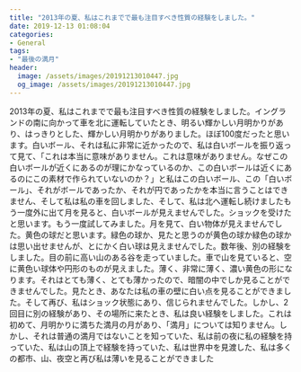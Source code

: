 ```yaml
---
title: "2013年の夏、私はこれまでで最も注目すべき性質の経験をしました。"
date: 2019-12-13 01:08:04
categories:
- General
tags:
- "最後の満月"
header:
  image: /assets/images/20191213010447.jpg
  og_image: /assets/images/20191213010447.jpg
---
```


2013年の夏、私はこれまでで最も注目すべき性質の経験をしました。イングランドの南に向かって車を北に運転していたとき、明るい輝かしい月明かりがあり、はっきりとした、輝かしい月明かりがありました。ほぼ100度だったと思います。白いボール、それは私に非常に近かったので、私は白いボールを振り返って見て、「これは本当に意味がありません。これは意味がありません。なぜこの白いボールが近くにあるのが理にかなっているのか、この白いボールは近くにあるのにこの素材で作られていないのか？」と私はこの白いボール、この「白いボール」、それがボールであったか、それが円であったかを本当に言うことはできません、そして私は私の車を回しました、そして、私は北へ運転し続けましたもう一度外に出て月を見ると、白いボールが見えませんでした。ショックを受けたと思います。もう一度試してみました。月を見て、白い物体が見えませんでした。黄色の球だと思います。緑色の球か、見たと思うのが黄色の球か緑色の球かは思い出せませんが、とにかく白い球は見えませんでした。数年後、別の経験をしました。目の前に高い山のある谷を走っていました。車で山を見ていると、空に黄色い球体や円形のものが見えました。薄く、非常に薄く、濃い黄色の形になります。それはとても薄く、とても薄かったので、暗闇の中でしか見ることができませんでした。見たとき、あなたは私の車の壁に白い点を見ることができました。そして再び、私はショック状態にあり、信じられませんでした。しかし、2回目に別の経験があり、その場所に来たとき、私は良い経験をしました。これは初めて、月明かりに満ちた満月の月があり、「満月」については知りません。しかし、それは普通の満月ではないことを知っていた、私は前の夜に私の経験を持っていた、私は山の頂上で経験を持っていた、私は世界中を見渡した、私は多くの都市、山、夜空と再び私は薄いを見ることができました
